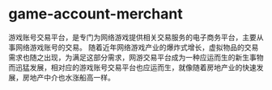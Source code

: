 # game-account-merchant
游戏账号交易平台，是专门为网络游戏提供相关交易服务的电子商务平台，主要从事网络游戏账号的交易。 随着近年网络游戏产业的爆炸式增长，虚拟物品的交易需求也随之出现，为满足这部分需求，网游交易平台成为一种应运而生的新生事物而迅猛发展，相对应的游戏账号交易平台也应运而生，就像随着房地产业的快速发展，房地产中介也水涨船高一样。
